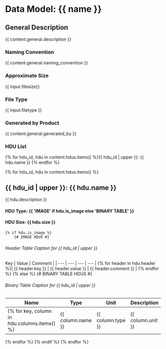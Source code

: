# Data Model: {{ name }}

## General Description
{{ content.general.description }}

### Naming Convention
{{ content.general.naming_convention }}

### Approximate Size
{{ input.filesize}}

### File Type
{{ input.filetype }}

### Generated by Product
{{ content.general.generated_by }}

### HDU List
{% for hdu_id, hdu in content.hdus.items() %}{{ hdu_id | upper }}: {{ hdu.name }}
{% endfor %}

{% for hdu_id, hdu in content.hdus.items() %}

## {{ hdu_id | upper }}: {{ hdu.name }}
{{ hdu.description }}

#### HDU Type: {{ 'IMAGE' if hdu.is_image else 'BINARY TABLE' }}
#### HDU Size:  {{ hdu.size }}

    {% if hdu.is_image %}
        {# IMAGE HDUS #}
###### Header Table Caption for {{ hdu_id | upper }}
Key | Value | Comment | 
| --- | --- | --- | --- |
{% for header in hdu.header %}| {{ header.key }} | {{ header.value }} | {{ header.comment }} |
{% endfor %}
{% else %}
        {# BINARY TABLE HDUS #}
###### Binary Table Caption for {{ hdu_id | upper }}
Name | Type | Unit | Description | 
| --- | --- | --- | --- | 
{% for key, column in hdu.columns.items() %} | {{ column.name }} | {{ column.type }} | {{ column.unit }} | {{ column.description }} | 
{% endfor %}
{% endif %}
{% endfor %}
